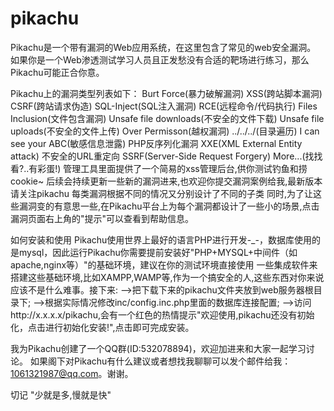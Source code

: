 # pikachu

Pikachu是一个带有漏洞的Web应用系统，在这里包含了常见的web安全漏洞。 如果你是一个Web渗透测试学习人员且正发愁没有合适的靶场进行练习，那么Pikachu可能正合你意。

Pikachu上的漏洞类型列表如下：
Burt Force(暴力破解漏洞)
XSS(跨站脚本漏洞)
CSRF(跨站请求伪造)
SQL-Inject(SQL注入漏洞)
RCE(远程命令/代码执行)
Files Inclusion(文件包含漏洞)
Unsafe file downloads(不安全的文件下载)
Unsafe file uploads(不安全的文件上传)
Over Permisson(越权漏洞)
../../../(目录遍历)
I can see your ABC(敏感信息泄露)
PHP反序列化漏洞
XXE(XML External Entity attack)
不安全的URL重定向
SSRF(Server-Side Request Forgery)
More...(找找看?..有彩蛋!)
管理工具里面提供了一个简易的xss管理后台,供你测试钓鱼和捞cookie~
后续会持续更新一些新的漏洞进来,也欢迎你提交漏洞案例给我,最新版本请关注pikachu
每类漏洞根据不同的情况又分别设计了不同的子类
同时,为了让这些漏洞变的有意思一些,在Pikachu平台上为每个漏洞都设计了一些小的场景,点击漏洞页面右上角的"提示"可以查看到帮助信息。

如何安装和使用
Pikachu使用世界上最好的语言PHP进行开发-_-，数据库使用的是mysql，因此运行Pikachu你需要提前安装好"PHP+MYSQL+中间件（如apache,nginx等）"的基础环境，建议在你的测试环境直接使用 一些集成软件来搭建这些基础环境,比如XAMPP,WAMP等,作为一个搞安全的人,这些东西对你来说应该不是什么难事。接下来:
-->把下载下来的pikachu文件夹放到web服务器根目录下;
-->根据实际情况修改inc/config.inc.php里面的数据库连接配置;
-->访问http://x.x.x.x/pikachu,会有一个红色的热情提示"欢迎使用,pikachu还没有初始化，点击进行初始化安装!",点击即可完成安装。

我为Pikachu创建了一个QQ群(ID:532078894)，欢迎加进来和大家一起学习讨论。
如果阁下对Pikachu有什么建议或者想找我聊聊可以发个邮件给我：1061321987@qq.com。谢谢。

切记
"少就是多,慢就是快"
